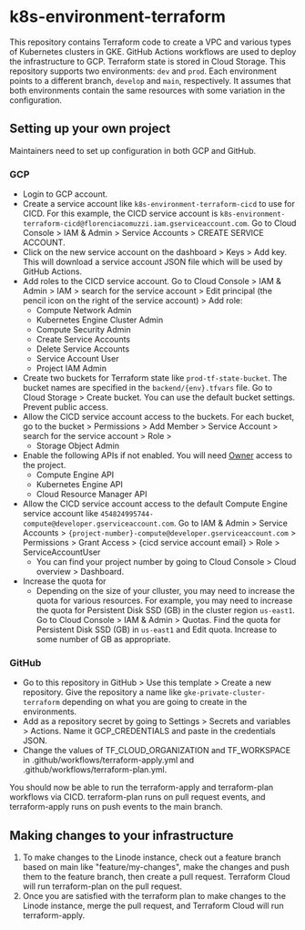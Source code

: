 # k8s-environment-terraform
This repository contains Terraform code to create a VPC and various types of Kubernetes clusters in 
GKE. GitHub Actions workflows are used to deploy the infrastructure to GCP. Terraform state is stored
in Cloud Storage. This repository supports two environments: `dev` and `prod`. Each environment points to
a different branch, `develop` and `main`, respectively. It assumes that both environments contain the
same resources with some variation in the configuration.


## Setting up your own project
Maintainers need to set up configuration in both GCP and GitHub.

### GCP
* Login to GCP account.
* Create a service account like `k8s-environment-terraform-cicd` to use for CICD. For this example,
the CICD service account is `k8s-environment-terraform-cicd@florenciacomuzzi.iam.gserviceaccount.com`. 
Go to Cloud Console > IAM & Admin > Service Accounts > CREATE SERVICE ACCOUNT.
* Click on the new service account on the dashboard > Keys > Add key. This will download a service 
 account JSON file which will be used by GitHub Actions.
* Add roles to the CICD service account. Go to Cloud Console > IAM & Admin > IAM > search for the
service account > Edit principal (the pencil icon on the right of the service account) > Add role:
  * Compute Network Admin
  * Kubernetes Engine Cluster Admin
  * Compute Security Admin
  * Create Service Accounts
  * Delete Service Accounts
  * Service Account User
  * Project IAM Admin
* Create two buckets for Terraform state like `prod-tf-state-bucket`. The bucket names are specified 
in the `backend/{env}.tfvars` file. Go to Cloud Storage > Create bucket. You can use the default 
bucket settings. Prevent public access.
* Allow the CICD service account access to the buckets. For each bucket, go to the bucket > 
Permissions > Add Member > Service Account > search for the service account > Role > 
  * Storage Object Admin
* Enable the following APIs if not enabled. You will need 
[Owner](https://cloud.google.com/service-usage/docs/access-control#basic_roles) access to the project.
  * Compute Engine API
  * Kubernetes Engine API
  * Cloud Resource Manager API
* Allow the CICD service account access to the default Compute Engine service account 
like `454824995744-compute@developer.gserviceaccount.com`. Go to IAM & Admin > Service Accounts > 
`{project-number}-compute@developer.gserviceaccount.com` > Permissions > Grant Access > {cicd service account email} > Role > ServiceAccountUser
  * You can find your project number by going to Cloud Console > Cloud overview > Dashboard.
* Increase the quota for 
  * Depending on the size of your clluster, you may need to increase the quota for  various 
resources. For example, you may need to increase the quota for Persistent Disk SSD (GB) in the 
cluster region `us-east1`. Go to Cloud Console > IAM & Admin > Quotas. Find the quota for Persistent 
Disk SSD (GB) in `us-east1` and Edit quota. Increase to some number of GB as appropriate.

### GitHub
* Go to this repository in GitHub > Use this template > Create a new repository. Give the repository
a name like `gke-private-cluster-terraform` depending on what you are going to create in the environments.
* Add as a repository secret by going to Settings > Secrets and variables > Actions. Name it GCP_CREDENTIALS and paste in the credentials JSON.
* Change the values of TF_CLOUD_ORGANIZATION and TF_WORKSPACE in .github/workflows/terraform-apply.yml and .github/workflows/terraform-plan.yml.


You should now be able to run the terraform-apply and terraform-plan workflows via CICD. terraform-plan runs on pull request events, and terraform-apply runs on push events to the main branch.

## Making changes to your infrastructure
1. To make changes to the Linode instance, check out a feature branch based on main like "feature/my-changes", make the changes and push them to the feature branch, then create a pull request. 
Terraform Cloud will run terraform-plan on the pull request.
2. Once you are satisfied with the terraform plan to make changes to the Linode instance, merge the pull request, and Terraform Cloud will run terraform-apply.